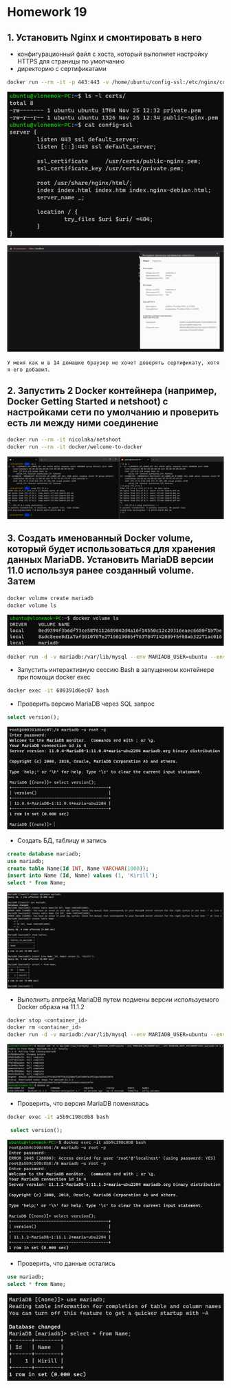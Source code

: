 # Homework 19

## 1. Установить Nginx и смонтировать в него

- конфигурационный файл с хоста, который выполняет настройку HTTPS для страницы по умолчанию
- директорию с сертификатами

```bash
docker run --rm -it -p 443:443 -v /home/ubuntu/config-ssl:/etc/nginx/conf.d/default.conf:ro -v /home/ubuntu/certs:/etc/nginx/certs nginx
```

![task1_1](screenshots/task1_1.png)

![task1](screenshots/task1.png)

```text
У меня как и в 14 домашке браузер не хочет доверять сертификату, хотя я его добавил. 
```

## 2. Запустить 2 Docker контейнера (например, Docker Getting Started и netshoot) с настройками сети по умолчанию и проверить есть ли между ними соединение

```bash
docker run --rm -it nicolaka/netshoot
docker run --rm -it docker/welcome-to-docker
```

![task2](screenshots/task2.png)

## 3. Создать именованный Docker volume, который будет использоваться для хранения данных MariaDB. Установить MariaDB версии 11.0 используя ранее созданный volume. Затем

```bash
docker volume create mariadb
docker volume ls
```

![task3](screenshots/task3.png)

```bash
docker run -d -v mariadb:/var/lib/mysql --env MARIADB_USER=ubuntu --env MARIADB_PASSWORD=123 --env MARIADB_ROOT_PASSWORD=root mariadb:11.0
```

- Запустить интерактивную сессию Bash в запущенном контейнере при помощи docker exec

```bash
docker exec -it 609391d6ec07 bash
```

- Проверить версию MariaDB через SQL запрос

```sql
select version();
```

![task3_2](screenshots/task3_2.png)

- Создать БД, таблицу и запись

```sql
create database mariadb;
use mariadb;
create table Name(Id INT, Name VARCHAR(1000));
insert into Name (Id, Name) values (1, 'Kirill');
select * from Name;
```

![task3_3](screenshots/task3_3.png)

- Выполнить апгрейд MariaDB путем подмены версии используемого Docker образа на 11.1.2

```bash
docker stop <container_id>
docker rm <container_id>
docker run -d -v mariadb:/var/lib/mysql --env MARIADB_USER=ubuntu --env MARIADB_PASSWORD=123 --env MARIADB_ROOT_PASSWORD=root mariadb:11.1.2
```

![task3_4](screenshots/task3_4.png)

- Проверить, что версия MariaDB поменялась

```bash
docker exec -it a5b9c198c0b8 bash
```

```sql
 select version();
```

![task3_5](screenshots/task3_5.png)

- Проверить, что данные остались

```sql
use mariadb;
select * from Name;
```

![task3_6](screenshots/task3_6.png)
